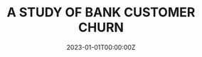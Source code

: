 ---
title: A STUDY OF BANK CUSTOMER CHURN
summary: An example of linking directly to an external project website using `external_link`.
tags:
  - Machine Learning
date: "2023-01-01T00:00:00Z"

# Optional external URL for project (replaces project detail page).
#external_link: https://mus514.github.io/ML_Pipeline_Hub/

image:
  focal_point: Smart
---